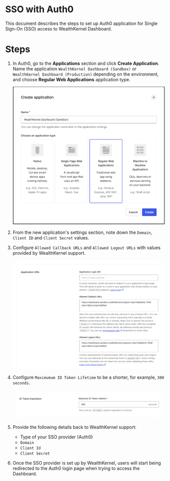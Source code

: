 # SSO with Auth0

This document describes the steps to set up Auth0 application for Single Sign-On (SSO) access to WealthKernel Dashboard.

# Steps

1. In Auth0, go to the **Applications** section and click **Create Application**. Name the application `WealthKernel Dashboard (Sandbox)` or `WealthKernel Dashboard (Production)` depending on the environment, and choose **Regular Web Applications** application type.

   ![Create an application](create-application.png)

2. From the new application's settings section, note down the `Domain`, `Client ID` and `Client Secret` values.

3. Configure `Allowed Callback URLs` and `Allowed Logout URLs` with values provided by WealthKernel support.
  
   ![Configure callback URLs](application-callback-urls.png)

4. Configure `Maximumum ID Token Lifetime` to be a shorter, for example, `300 seconds`.

   ![Maximum token lifetime](token-lifetime.png)

5. Provide the following details back to WealthKernel support:

   - Type of your SSO provider (Auth0)
   - `Domain`
   - `Client Id`
   - `Client Secret`

6. Once the SSO provider is set up by WealthKernel, users will start being redirected to the Auth0 login page when trying to access the Dashboard.
